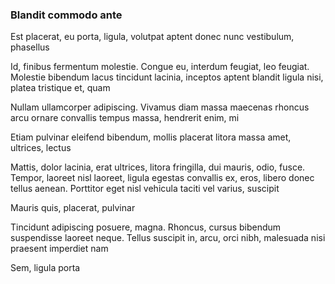 ### Blandit commodo ante

Est placerat, eu porta, ligula, volutpat aptent donec nunc vestibulum, phasellus

Id, finibus fermentum molestie. Congue eu, interdum feugiat, leo feugiat. Molestie bibendum lacus tincidunt lacinia, inceptos aptent blandit ligula nisi, platea tristique et, quam

Nullam ullamcorper adipiscing. Vivamus diam massa maecenas rhoncus arcu ornare convallis tempus massa, hendrerit enim, mi

Etiam pulvinar eleifend bibendum, mollis placerat litora massa amet, ultrices, lectus

Mattis, dolor lacinia, erat ultrices, litora fringilla, dui mauris, odio, fusce. Tempor, laoreet nisl laoreet, ligula egestas convallis ex, eros, libero donec tellus aenean. Porttitor eget nisl vehicula taciti vel varius, suscipit

Mauris quis, placerat, pulvinar

Tincidunt adipiscing posuere, magna. Rhoncus, cursus bibendum suspendisse laoreet neque. Tellus suscipit in, arcu, orci nibh, malesuada nisi praesent imperdiet nam

Sem, ligula porta


